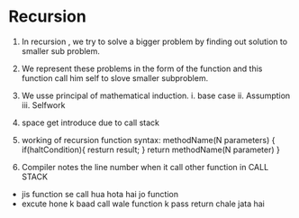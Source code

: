 # Recursion
1. In recursion , we try to solve a bigger problem by finding out solution to smaller sub problem.
2. We represent these problems in the form of the function and this function call him self to slove smaller subproblem.
3. We usse principal of mathematical induction.
    i. base case
    ii. Assumption
    iii. Selfwork
4. space get introduce due to call stack
5. working of recursion function
syntax: 
    methodName(N parameters)
    {
        if(haltCondition){
            resturn result;
        }
        return methodName(N parameter)
    }

6. Compiler notes the line number when it call other function in CALL STACK
- jis function se call hua hota hai jo function
- excute hone k baad call wale function k pass return chale jata hai

